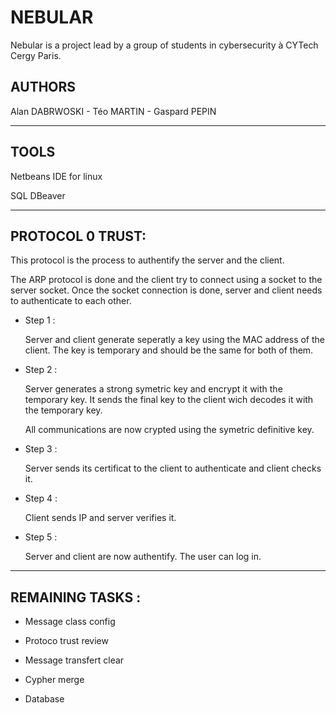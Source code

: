 # NEBULAR


Nebular is a project lead by a group of students in cybersecurity à CYTech Cergy Paris.

## AUTHORS

Alan DABRWOSKI - Téo MARTIN - Gaspard PEPIN

---

## TOOLS

Netbeans IDE for linux 

SQL DBeaver

---

## PROTOCOL 0 TRUST:

This protocol is the process to authentify the server and the client. 

The ARP protocol is done and the client try to connect using a socket to the server socket.
Once the socket connection is done, server and client needs to authenticate to each other.

* Step 1 :

    Server and client generate seperatly a key using the MAC address of the client. The key is temporary and should be the same for both of them.

* Step 2 :

    Server generates a strong symetric key and encrypt it with the temporary key. It sends the final key to the client wich decodes it with the temporary key.

    All communications are now crypted using the symetric definitive key.

* Step 3 :

    Server sends its certificat to the client to authenticate and client checks it.

* Step 4 :

    Client sends IP and server verifies it.

* Step 5 :

    Server and client are now authentify. The user can log in.

---

## REMAINING TASKS :

* Message class config

* Protoco  trust review

* Message transfert clear

* Cypher merge

* Database

